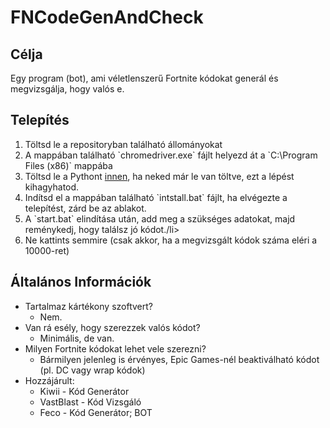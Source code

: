 # FNCodeGenAndCheck

## Célja
Egy program (bot), ami véletlenszerű Fortnite kódokat generál és megvizsgálja, hogy valós e.

## Telepítés

<ol>
  <li>Töltsd le a repositoryban található állományokat</li>
  <li>A mappában található `chromedriver.exe` fájlt helyezd át a `C:\Program Files (x86)` mappába</li>
  <li>Töltsd le a Pythont <a href="https://www.python.org/ftp/python/3.10.0/python-3.10.0.exe">innen</a>, ha neked már le van töltve, ezt a lépést kihagyhatod.</li>
  <li>Indítsd el a mappában található `intstall.bat` fájlt, ha elvégezte a telepítést, zárd be az ablakot.</li>
  <li>A `start.bat` elindítása után, add meg a szükséges adatokat, majd reménykedj, hogy találsz jó kódot./li>
  <li>Ne kattints semmire (csak akkor, ha a megvizsgált kódok száma eléri a 10000-ret)</li>
</ol>


## Általános Információk
* Tartalmaz kártékony szoftvert?
  * Nem.
* Van rá esély, hogy szerezzek valós kódot?
  * Minimális, de van.
* Milyen Fortnite kódokat lehet vele szerezni?
  * Bármilyen jelenleg is érvényes, Epic Games-nél beaktiválható kódot (pl. DC vagy wrap kódok)
* Hozzájárult:
  * Kiwii - Kód Generátor
  * VastBlast - Kód Vizsgáló
  * Feco - Kód Generátor; BOT 
